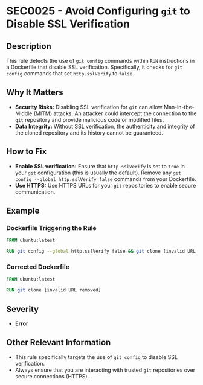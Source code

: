 # SEC0025 - Avoid Configuring `git` to Disable SSL Verification

## Description

This rule detects the use of `git config` commands within `RUN` instructions in a Dockerfile that disable SSL verification. Specifically, it checks for `git config` commands that set `http.sslVerify` to `false`.

## Why It Matters

-   **Security Risks:** Disabling SSL verification for `git` can allow Man-in-the-Middle (MITM) attacks. An attacker could intercept the connection to the `git` repository and provide malicious code or modified files.
-   **Data Integrity:** Without SSL verification, the authenticity and integrity of the cloned repository and its history cannot be guaranteed.

## How to Fix

-   **Enable SSL verification:** Ensure that `http.sslVerify` is set to `true` in your `git` configuration (this is usually the default). Remove any `git config --global http.sslVerify false` commands from your Dockerfile.
-   **Use HTTPS:** Use HTTPS URLs for your `git` repositories to enable secure communication.

## Example

### Dockerfile Triggering the Rule

```dockerfile
FROM ubuntu:latest

RUN git config --global http.sslVerify false && git clone [invalid URL removed]
```

### Corrected Dockerfile

```dockerfile
FROM ubuntu:latest

RUN git clone [invalid URL removed]
```

## Severity

  - **Error**

## Other Relevant Information

-   This rule specifically targets the use of `git config` to disable SSL verification.
-   Always ensure that you are interacting with trusted `git` repositories over secure connections (HTTPS).